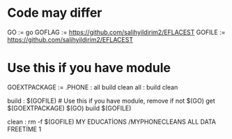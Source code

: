# Code may differ
GO := go
GOFLAG := https://github.com/salihyildirim2/EFLACEST
GOFILE := https://github.com/salihyildirim2/EFLACEST
# Use this if you have module
GOEXTPACKAGE := 
.PHONE : all build clean
all : build clean
    
build : $(GOFILE)
	# Use this if you have module, remove if not
	$(GO) get $(GOEXTPACKAGE)
	$(GO) build $(GOFILE)

clean :
	rm -f $(GOFILE)
	 MY EDUCATİONS
 /MYPHONECLEANS ALL DATA FREETİME 1
 
